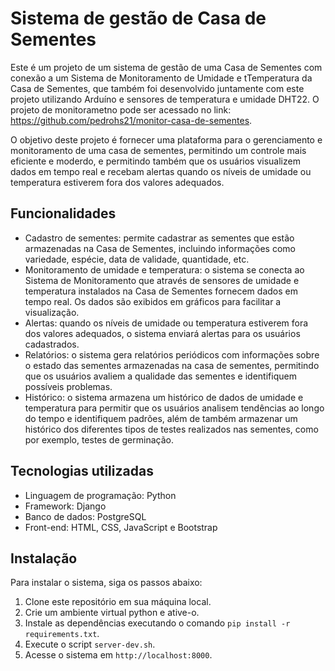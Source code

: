 # Sistema de gestão de Casa de Sementes

Este é um projeto de um sistema de gestão de uma Casa de Sementes com conexão a um Sistema de Monitoramento de Umidade e tTemperatura da Casa de Sementes, que também foi desenvolvido juntamente com este projeto utilizando Arduíno e sensores de temperatura e umidade DHT22. O projeto de monitorametno pode ser acessado no link: https://github.com/pedrohs21/monitor-casa-de-sementes. 

O objetivo deste projeto é fornecer uma plataforma para o gerenciamento e monitoramento de uma casa de sementes, permitindo um controle mais eficiente e moderdo, e permitindo também que os usuários visualizem dados em tempo real e recebam alertas quando os níveis de umidade ou temperatura estiverem fora dos valores adequados.

## Funcionalidades

- Cadastro de sementes: permite cadastrar as sementes que estão armazenadas na Casa de Sementes, incluindo informações como variedade, espécie, data de validade, quantidade, etc.
- Monitoramento de umidade e temperatura: o sistema se conecta ao Sistema de Monitoramento que através de sensores de umidade e temperatura instalados na Casa de Sementes fornecem dados em tempo real. Os dados são exibidos em gráficos para facilitar a visualização.
- Alertas: quando os níveis de umidade ou temperatura estiverem fora dos valores adequados, o sistema enviará alertas para os usuários cadastrados.
- Relatórios: o sistema gera relatórios periódicos com informações sobre o estado das sementes armazenadas na casa de sementes, permitindo que os usuários avaliem a qualidade das sementes e identifiquem possíveis problemas.
- Histórico: o sistema armazena um histórico de dados de umidade e temperatura para permitir que os usuários analisem tendências ao longo do tempo e identifiquem padrões, além de também armazenar um histórico dos diferentes tipos de testes realizados nas sementes, como por exemplo, testes de germinação.

## Tecnologias utilizadas

- Linguagem de programação: Python
- Framework: Django
- Banco de dados: PostgreSQL
- Front-end: HTML, CSS, JavaScript e Bootstrap

## Instalação

Para instalar o sistema, siga os passos abaixo:

1. Clone este repositório em sua máquina local.
2. Crie um ambiente virtual python e ative-o.
3. Instale as dependências executando o comando `pip install -r requirements.txt`.
4. Execute o script `server-dev.sh`.
5. Acesse o sistema em `http://localhost:8000`.
